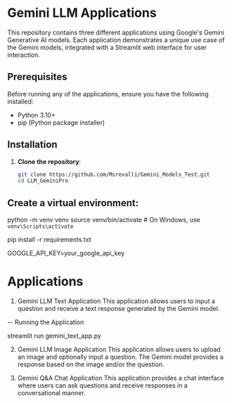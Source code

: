 # Gemini LLM Applications

This repository contains three different applications using Google's Gemini Generative AI models. Each application demonstrates a unique use case of the Gemini models, integrated with a Streamlit web interface for user interaction.

## Prerequisites

Before running any of the applications, ensure you have the following installed:
- Python 3.10+
- pip (Python package installer)

## Installation

1. **Clone the repository**:
   ```bash
   git clone https://github.com/Msrevalli/Gemini_Models_Test.git
   cd LLM_GeminiPro

## Create a virtual environment:

python -m venv venv
source venv/bin/activate  # On Windows, use `venv\Scripts\activate`

pip install -r requirements.txt

GOOGLE_API_KEY=your_google_api_key

# Applications

1. Gemini LLM Text Application
This application allows users to input a question and receive a text response generated by the Gemini model.

-- Running the Application

streamlit run gemini_text_app.py

2. Gemini LLM Image Application
This application allows users to upload an image and optionally input a question. The Gemini model provides a response based on the image and/or the question.

3. Gemini Q&A Chat Application
This application provides a chat interface where users can ask questions and receive responses in a conversational manner.


